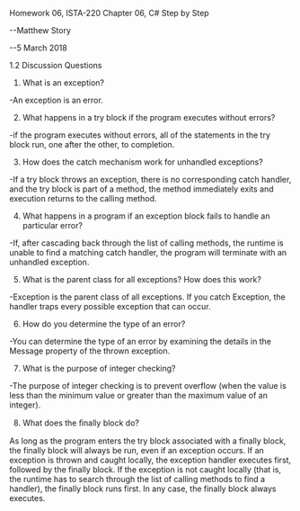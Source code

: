 Homework 06, ISTA-220
Chapter 06, C# Step by Step

--Matthew Story

--5 March 2018



1.2 Discussion Questions


1. What is an exception?

-An exception is an error.


2. What happens in a try block if the program executes without errors?

-if the program executes without errors, all of the statements in the try block run, one after the other, to completion.


3. How does the catch mechanism work for unhandled exceptions?

-If a try block throws an exception, there is no corresponding catch handler, and the try block is part of a method, the method immediately exits and execution returns to the calling method.

4. What happens in a program if an exception block fails to handle an particular error?

-If, after cascading back through the list of calling methods, the runtime is unable to find a matching catch handler, the program will terminate with an unhandled exception.

5. What is the parent class for all exceptions? How does this work?

-Exception is the parent class of all exceptions. If you catch Exception, the handler traps every possible exception that can occur.

6. How do you determine the type of an error?

-You can determine the type of an error by examining the details in the Message property of the thrown exception.

7. What is the purpose of integer checking?

-The purpose of integer checking is to prevent overflow (when the value is less than the minimum value or greater than the maximum value of an integer).

8. What does the ﬁnally block do?

As long as the program enters the try block associated with a finally block, the finally block will always be run, even if an exception occurs. If an exception is thrown and caught locally, the exception handler executes first, followed by the finally block. If the exception is not caught locally (that is, the runtime has to search through the list of calling methods to find a handler), the finally block runs first. In any case, the finally block always executes.